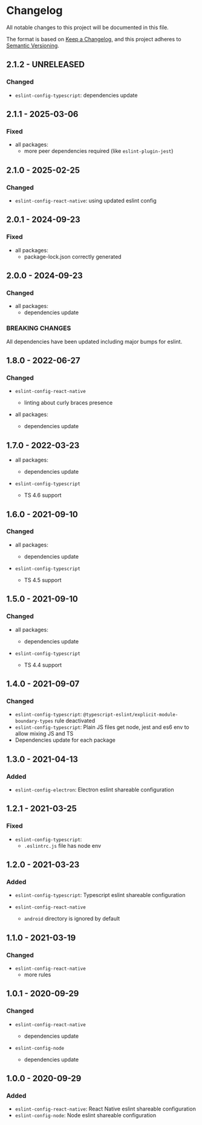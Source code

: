 # Changelog

All notable changes to this project will be documented in this file.

The format is based on [Keep a Changelog](https://keepachangelog.com/en/1.0.0/),
and this project adheres to [Semantic Versioning](https://semver.org/spec/v2.0.0.html).

## 2.1.2 - UNRELEASED

### Changed

- `eslint-config-typescript`: dependencies update

## 2.1.1 - 2025-03-06

### Fixed

- all packages:
    - more peer dependencies required (like `eslint-plugin-jest`)

## 2.1.0 - 2025-02-25

### Changed

- `eslint-config-react-native`: using updated eslint config

## 2.0.1 - 2024-09-23

### Fixed

- all packages:
    - package-lock.json correctly generated

## 2.0.0 - 2024-09-23

### Changed

- all packages:
    - dependencies update

### BREAKING CHANGES

All dependencies have been updated including major bumps for eslint.

## 1.8.0 - 2022-06-27

### Changed

- `eslint-config-react-native`
    - linting about curly braces presence

- all packages:
    - dependencies update

## 1.7.0 - 2022-03-23

- all packages:
    - dependencies update

- `eslint-config-typescript`
    - TS 4.6 support

## 1.6.0 - 2021-09-10

### Changed

- all packages:
    - dependencies update

- `eslint-config-typescript`
    - TS 4.5 support

## 1.5.0 - 2021-09-10

### Changed

- all packages:
    - dependencies update

- `eslint-config-typescript`
    - TS 4.4 support

## 1.4.0 - 2021-09-07

### Changed

- `eslint-config-typescript`: `@typescript-eslint/explicit-module-boundary-types` rule deactivated
- `eslint-config-typescript`: Plain JS files get node, jest and es6 env to allow mixing JS and TS
- Dependencies update for each package

## 1.3.0 - 2021-04-13

### Added

- `eslint-config-electron`: Electron eslint shareable configuration

## 1.2.1 - 2021-03-25

### Fixed

- `eslint-config-typescript`:
    - `.eslintrc.js` file has node env

## 1.2.0 - 2021-03-23

### Added

- `eslint-config-typescript`: Typescript eslint shareable configuration

- `eslint-config-react-native`
    - `android` directory is ignored by default

## 1.1.0 - 2021-03-19

### Changed

- `eslint-config-react-native`
    - more rules

## 1.0.1 - 2020-09-29

### Changed

- `eslint-config-react-native`
    - dependencies update

- `eslint-config-node`
    - dependencies update

## 1.0.0 - 2020-09-29

### Added

- `eslint-config-react-native`: React Native eslint shareable configuration
- `eslint-config-node`: Node eslint shareable configuration
